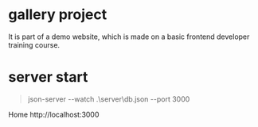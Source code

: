 # gallery project

It is part of a demo website, which is made on a basic frontend developer training course.

# server start

> json-server --watch .\server\db.json --port 3000

  Home
  http://localhost:3000
